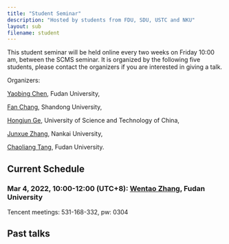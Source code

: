 ```yaml
---
title: "Student Seminar"
description: "Hosted by students from FDU, SDU, USTC and NKU"
layout: sub
filename: student
--- 
```


This student seminar will be held online every two weeks on Friday 10:00 am, between the SCMS seminar. It is organized by the following five students, please contact the organizers if you are interested in giving a talk.

Organizers:

[Yaobing Chen](mailto:ybchen21@m.fudan.edu.cn), Fudan University, 

[Fan Chang](mailto:fchang@mail.sdu.edu.cn), Shandong University, 

[Hongjun Ge](mailto:ghj17000225@mail.ustc.edu.cn), University of Science and Technology of China, 

[Junxue Zhang](mailto:jxuezhang@163.com), Nankai University, 

[Chaoliang Tang](mailto:cltang17@fudan.edu.cn), Fudan University. 

## Current Schedule
### Mar 4, 2022, 10:00-12:00 (UTC+8): [Wentao Zhang](mailto:wtzhang20@fudan.edu.cn), Fudan University    
Tencent meetings: 531-168-332, pw: 0304

## Past talks
